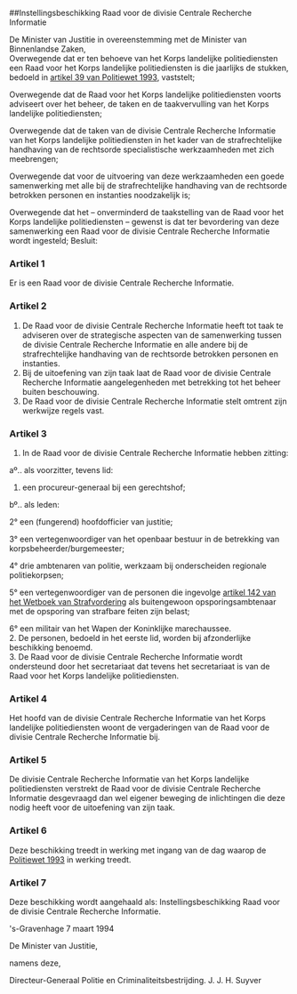 <meta http-equiv='Content-Type' content='text/html; charset=utf-8' />

##Instellingsbeschikking Raad voor de divisie Centrale Recherche Informatie

De Minister van Justitie in overeenstemming met de Minister van Binnenlandse Zaken,  
Overwegende dat er ten behoeve van het Korps landelijke politiediensten een Raad voor het Korps landelijke politiediensten is die jaarlijks de stukken, bedoeld in [artikel 39 van Politiewet 1993](../../../../../../../../../../wet/politiewet/1993/BWBR0006299/README.md), vaststelt;

Overwegende dat de Raad voor het Korps landelijke politiediensten voorts adviseert over het beheer, de taken en de taakvervulling van het Korps landelijke politiediensten;

Overwegende dat de taken van de divisie Centrale Recherche Informatie van het Korps landelijke politiediensten in het kader van de strafrechtelijke handhaving van de rechtsorde specialistische werkzaamheden met zich meebrengen;

Overwegende dat voor de uitvoering van deze werkzaamheden een goede samenwerking met alle bij de strafrechtelijke handhaving van de rechtsorde betrokken personen en instanties noodzakelijk is;

Overwegende dat het – onverminderd de taakstelling van de Raad voor het Korps landelijke politiediensten – gewenst is dat ter bevordering van deze samenwerking een Raad voor de divisie Centrale Recherche Informatie wordt ingesteld;
Besluit:    

### Artikel  1  

Er is een Raad voor de divisie Centrale Recherche Informatie. 

### Artikel  2  

1.  De Raad voor de divisie Centrale Recherche Informatie heeft tot taak te adviseren over de strategische aspecten van de samenwerking tussen de divisie Centrale Recherche Informatie en alle andere bij de strafrechtelijke handhaving van de rechtsorde betrokken personen en instanties.   
2.  Bij de uitoefening van zijn taak laat de Raad voor de divisie Centrale Recherche Informatie aangelegenheden met betrekking tot het beheer buiten beschouwing.   
3.  De Raad voor de divisie Centrale Recherche Informatie stelt omtrent zijn werkwijze regels vast.  

### Artikel  3  

1.  In de Raad voor de divisie Centrale Recherche Informatie hebben zitting: 

aº.. als voorzitter, tevens lid:  

1. een procureur-generaal bij een gerechtshof;  

bº.. als leden:  

2° een (fungerend) hoofdofficier van justitie;  

3° een vertegenwoordiger van het openbaar bestuur in de betrekking van korpsbeheerder/burgemeester;  

4° drie ambtenaren van politie, werkzaam bij onderscheiden regionale politiekorpsen;  

5° een vertegenwoordiger van de personen die ingevolge [artikel 142 van het Wetboek van Strafvordering](../../../../../../../../../../wet/wet/van/15/januari/1921/BWBR0001903/README.md) als buitengewoon opsporingsambtenaar met de opsporing van strafbare feiten zijn belast;  

6° een militair van het Wapen der Koninklijke marechaussee.      
2.  De personen, bedoeld in het eerste lid, worden bij afzonderlijke beschikking benoemd.   
3.  De Raad voor de divisie Centrale Recherche Informatie wordt ondersteund door het secretariaat dat tevens het secretariaat is van de Raad voor het Korps landelijke politiediensten.  

### Artikel  4  

Het hoofd van de divisie Centrale Recherche Informatie van het Korps landelijke politiediensten woont de vergaderingen van de Raad voor de divisie Centrale Recherche Informatie bij. 

### Artikel  5  

De divisie Centrale Recherche Informatie van het Korps landelijke politiediensten verstrekt de Raad voor de divisie Centrale Recherche Informatie desgevraagd dan wel eigener beweging de inlichtingen die deze nodig heeft voor de uitoefening van zijn taak. 

### Artikel  6  

Deze beschikking treedt in werking met ingang van de dag waarop de [Politiewet 1993](../../../../../../../../../../wet/politiewet/1993/BWBR0006299/README.md) in werking treedt. 

### Artikel  7  

Deze beschikking wordt aangehaald als: Instellingsbeschikking Raad voor de divisie Centrale Recherche Informatie. 

's-Gravenhage 
7 maart 1994    

De
Minister van Justitie,  

namens deze, 

Directeur-Generaal Politie en Criminaliteitsbestrijding. 
J. J. H. Suyver      
